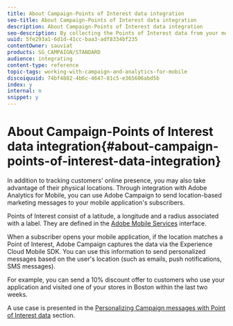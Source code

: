 ```yaml
---
title: About Campaign-Points of Interest data integration
seo-title: About Campaign-Points of Interest data integration
description: About Campaign-Points of Interest data integration
seo-description: By collecting the Points of Interest data from your mobile application's subscribers, send location-based marketing messages to your subscribers through the integration in Adobe Campaign.
uuid: 5fe293a1-6d1d-41cc-baa3-adf8334bf235
contentOwner: sauviat
products: SG_CAMPAIGN/STANDARD
audience: integrating
content-type: reference
topic-tags: working-with-campaign-and-analytics-for-mobile
discoiquuid: 74bf4882-4b6c-4647-81c5-e365606abd5b
index: y
internal: n
snippet: y
---
```


# About Campaign-Points of Interest data integration{#about-campaign-points-of-interest-data-integration}

In addition to tracking customers' online presence, you may also take advantage of their physical locations. Through integration with Adobe Analytics for Mobile, you can use Adobe Campaign to send location-based marketing messages to your mobile application's subscribers.

Points of Interest consist of a latitude, a longitude and a radius associated with a label. They are defined in the [Adobe Mobile Services](https://marketing.adobe.com/resources/help/en_US/mobile/home.html) interface.

When a subscriber opens your mobile application, if the location matches a Point of Interest, Adobe Campaign captures the data via the Experience Cloud Mobile SDK. You can use this information to send personalized messages based on the user's location (such as emails, push notifications, SMS messages).

For example, you can send a 10% discount offer to customers who use your application and visited one of your stores in Boston within the last two weeks.

A use case is presented in the [Personalizing Campaign messages with Point of Interest data](../../integrating/using/personalizing-campaign-messages-with-point-of-interest-data.md) section.
